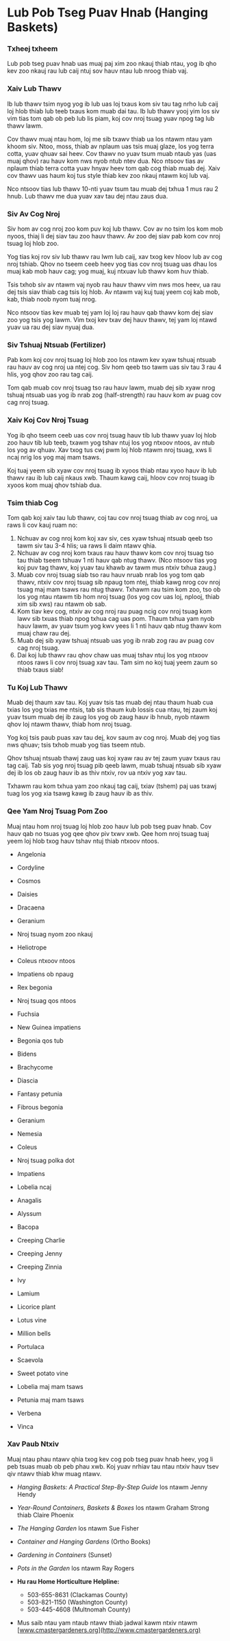 # Lub Pob Tseg Puav Hnab (Hanging Baskets)

### Txheej txheem

Lub pob tseg puav hnab uas muaj paj xim zoo nkauj thiab ntau, yog ib qho kev zoo nkauj rau lub caij ntuj sov hauv ntau lub nroog thiab vaj.

### Xaiv Lub Thawv

Ib lub thawv tsim nyog yog ib lub uas loj txaus kom siv tau tag nrho lub caij loj hlob thiab lub teeb txaus kom muab dai tau. Ib lub thawv yooj yim los siv vim tias tom qab ob peb lub lis piam, koj cov nroj tsuag yuav npog tag lub thawv lawm.

Cov thawv muaj ntau hom, loj me sib txawv thiab ua los ntawm ntau yam khoom siv. Ntoo, moss, thiab av nplaum uas tsis muaj glaze, los yog terra cotta, yuav qhuav sai heev. Cov thawv no yuav tsum muab ntaub yas (uas muaj qhov) rau hauv kom nws nyob ntub ntev dua. Nco ntsoov tias av nplaum thiab terra cotta yuav hnyav heev tom qab cog thiab muab dej. Xaiv cov thawv uas haum koj tus style thiab kev zoo nkauj ntawm koj lub vaj.

Nco ntsoov tias lub thawv 10-nti yuav tsum tau muab dej txhua 1 mus rau 2 hnub. Lub thawv me dua yuav xav tau dej ntau zaus dua.

### Siv Av Cog Nroj

Siv hom av cog nroj zoo kom puv koj lub thawv. Cov av no tsim los kom mob nyoos, thiaj li dej siav tau zoo hauv thawv. Av zoo dej siav pab kom cov nroj tsuag loj hlob zoo.

Yog tias koj rov siv lub thawv rau lwm lub caij, xav txog kev hloov lub av cog nroj tshiab. Qhov no tseem ceeb heev yog tias cov nroj tsuag uas dhau los muaj kab mob hauv cag; yog muaj, kuj ntxuav lub thawv kom huv thiab.

Tsis txhob siv av ntawm vaj nyob rau hauv thawv vim nws mos heev, ua rau dej tsis siav thiab cag tsis loj hlob. Av ntawm vaj kuj tuaj yeem coj kab mob, kab, thiab noob nyom tuaj nrog.

Nco ntsoov tias kev muab tej yam loj loj rau hauv qab thawv kom dej siav zoo yog tsis yog lawm. Vim txoj kev txav dej hauv thawv, tej yam loj ntawd yuav ua rau dej siav nyuaj dua.

### Siv Tshuaj Ntsuab (Fertilizer)

Pab kom koj cov nroj tsuag loj hlob zoo los ntawm kev xyaw tshuaj ntsuab rau hauv av cog nroj ua ntej cog. Siv hom qeeb tso tawm uas siv tau 3 rau 4 hlis, yog qhov zoo rau tag caij.

Tom qab muab cov nroj tsuag tso rau hauv lawm, muab dej sib xyaw nrog tshuaj ntsuab uas yog ib nrab zog (half-strength) rau hauv kom av puag cov cag nroj tsuag.

### Xaiv Koj Cov Nroj Tsuag

Yog ib qho tseem ceeb uas cov nroj tsuag hauv tib lub thawv yuav loj hlob zoo hauv tib lub teeb, txawm yog tshav ntuj los yog ntxoov ntoos, av ntub los yog av qhuav. Xav txog tus cwj pwm loj hlob ntawm nroj tsuag, xws li ncaj nrig los yog maj mam tsaws.

Koj tuaj yeem sib xyaw cov nroj tsuag ib xyoos thiab ntau xyoo hauv ib lub thawv rau ib lub caij nkaus xwb. Thaum kawg caij, hloov cov nroj tsuag ib xyoos kom muaj qhov tshiab dua.

### Tsim thiab Cog

Tom qab koj xaiv tau lub thawv, coj tau cov nroj tsuag thiab av cog nroj, ua raws li cov kauj ruam no:

1. Nchuav av cog nroj kom koj xav siv, ces xyaw tshuaj ntsuab qeeb tso tawm siv tau 3-4 hlis; ua raws li daim ntawv qhia.
2. Nchuav av cog nroj kom txaus rau hauv thawv kom cov nroj tsuag tso tau thiab tseem tshuav 1 nti hauv qab ntug thawv. (Nco ntsoov tias yog koj puv tag thawv, koj yuav tau khawb av tawm mus ntxiv txhua zaug.)
3. Muab cov nroj tsuag siab tso rau hauv nruab nrab los yog tom qab thawv, ntxiv cov nroj tsuag sib npaug tom ntej, thiab kawg nrog cov nroj tsuag maj mam tsaws rau ntug thawv. Txhawm rau tsim kom zoo, tso ob los yog ntau ntawm tib hom nroj tsuag (los yog cov uas loj, nplooj, thiab xim sib xws) rau ntawm ob sab.
4. Kom tiav kev cog, ntxiv av cog nroj rau puag ncig cov nroj tsuag kom lawv sib txuas thiab npog txhua cag uas pom. Thaum txhua yam nyob hauv lawm, av yuav tsum yog kwv yees li 1 nti hauv qab ntug thawv kom muaj chaw rau dej.
5. Muab dej sib xyaw tshuaj ntsuab uas yog ib nrab zog rau av puag cov cag nroj tsuag.
6. Dai koj lub thawv rau qhov chaw uas muaj tshav ntuj los yog ntxoov ntoos raws li cov nroj tsuag xav tau. Tam sim no koj tuaj yeem zaum so thiab txaus siab!

### Tu Koj Lub Thawv

Muab dej thaum xav tau. Koj yuav tsis tas muab dej ntau thaum huab cua txias los yog txias me ntsis, tab sis thaum kub lossis cua ntau, tej zaum koj yuav tsum muab dej ib zaug los yog ob zaug hauv ib hnub, nyob ntawm qhov loj ntawm thawv, thiab hom nroj tsuag.

Yog koj tsis paub puas xav tau dej, kov saum av cog nroj. Muab dej yog tias nws qhuav; tsis txhob muab yog tias tseem ntub.

Qhov tshuaj ntsuab thawj zaug uas koj xyaw rau av tej zaum yuav txaus rau tag caij. Tab sis yog nroj tsuag pib qeeb lawm, muab tshuaj ntsuab sib xyaw dej ib los ob zaug hauv ib as thiv ntxiv, rov ua ntxiv yog xav tau.

Txhawm rau kom txhua yam zoo nkauj tag caij, txiav (tshem) paj uas txawj tuag los yog xia tsawg kawg ib zaug hauv ib as thiv.

### Qee Yam Nroj Tsuag Pom Zoo

Muaj ntau hom nroj tsuag loj hlob zoo hauv lub pob tseg puav hnab. Cov hauv qab no tsuas yog qee qhov piv txwv xwb. Qee hom nroj tsuag tuaj yeem loj hlob txog hauv tshav ntuj thiab ntxoov ntoos.


- Angelonia
- Cordyline
- Cosmos
- Daisies
- Dracaena
- Geranium
- Nroj tsuag nyom zoo nkauj


- Heliotrope
- Coleus ntxoov ntoos
- Impatiens ob npaug
- Rex begonia
- Nroj tsuag qos ntoos
- Fuchsia
- New Guinea impatiens
- Begonia qos tub


- Bidens
- Brachycome
- Diascia
- Fantasy petunia
- Fibrous begonia


- Geranium
- Nemesia
- Coleus
- Nroj tsuag polka dot
- Impatiens
- Lobelia ncaj


- Anagalis
- Alyssum
- Bacopa
- Creeping Charlie
- Creeping Jenny
- Creeping Zinnia
- Ivy
- Lamium
- Licorice plant


- Lotus vine
- Million bells
- Portulaca
- Scaevola
- Sweet potato vine
- Lobelia maj mam tsaws
- Petunia maj mam tsaws
- Verbena
- Vinca

### Xav Paub Ntxiv

Muaj ntau phau ntawv qhia txog kev cog pob tseg puav hnab heev, yog li peb tsuas muab ob peb phau xwb. Koj yuav nrhiav tau ntau ntxiv hauv tsev qiv ntawv thiab khw muag ntawv.

- *Hanging Baskets: A Practical Step-By-Step Guide* los ntawm Jenny Hendy
- *Year-Round Containers, Baskets & Boxes* los ntawm Graham Strong thiab Claire Phoenix
- *The Hanging Garden* los ntawm Sue Fisher
- *Container and Hanging Gardens* (Ortho Books)
- *Gardening in Containers* (Sunset)
- *Pots in the Garden* los ntawm Ray Rogers


- **Hu rau Home Horticulture Helpline:**
  - 503-655-8631 (Clackamas County)
  - 503-821-1150 (Washington County)
  - 503-445-4608 (Multnomah County)
- Mus saib ntau yam ntaub ntawv thiab jadwal kawm ntxiv ntawm [www.cmastergardeners.org](http://www.cmastergardeners.org)
